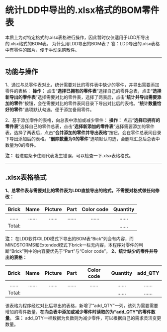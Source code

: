 # 统计LDD中导出的.xlsx格式的BOM零件表
本质上为对特定格式的.xlsx表格进行操作，因此暂时仅仅适用于LDD所导出的.xlsx格式的BOM表。
为什么用LDD导出的BOM表？
答：LDD导出的.xlsx表格中有零件的图片，便于手动采购散件。

---
## 功能与操作
1、通过与总零件表对比，统计需要对比的零件表中缺少的零件，并导出需要添加零件的表格：
**操作：** 点击“**选择已拥有的零件表**”选择自己的零件总表，点击“**选择新导出的零件表**”选择需要对比的零件表，选择了两表后，点击“**统计并导出需要添加的零件**”按钮，会在需要对比的零件表同目录下导出对比后的表格。“**统计数量恰好的零件**”选项默认勾选，便于添加备用零件。

2、基于添加零件的表格，向总表中添加或减少零件：
**操作：** 点击“**选择已拥有的零件表**”选择自己的零件总表，点击“**选择新添加的零件表**”选择需要添加的零件表，选择了两表后，点击“**合并添加的零件并导出表格**”按钮，会在零件总表同目录下导出添加后的表格。“**删除数量为0的零件**”选项默认勾选，会删除汇总后总表中数量为0的零件。

**注：** 若进度条卡住则代表发生错误，可以检查一下.xlsx表格格式。
___
## .xlsx表格格式
**1、总零件表与需要对比的零件表为LDD直接导出的格式，不需要对格式做任何修改：**

|Brick|Name|Picture|Part|Color code|Quantity|
|:----:|:----:|:----:|:----:|:----:|:----:|
|……|……|……|……|……|……|
|Total:|||||……|

**注：** 在LDD软件中LDD模式下导出的BOM表“Bick”列会有内容，而MINDSTORMS和Extended模式下brick一栏无内容，本程序对零件的判断“Brick”列中的内容要优先于“Part”与“Color code”。
**2、统计缺少的零件并导出的表格：**

|Brick|Name|Picture|Part|Color code|Quantity|add_QTY|
|:----:|:----:|:----:|:----:|:----:|:----:|:----:|
|……|……|……|……|……|……|……|
|Total:|||||……|……|

该表格为程序经过对比后导出的表格，新增了“add_QTY”一列，该列为需要需要增加的零件数量，**在向总表中添加或减少零件时读取的为“add_QTY”的零件数量**。
**注：** add_QTY一栏数据为负数则为减少零件，可以根据自己的需求灵活变更数量。
